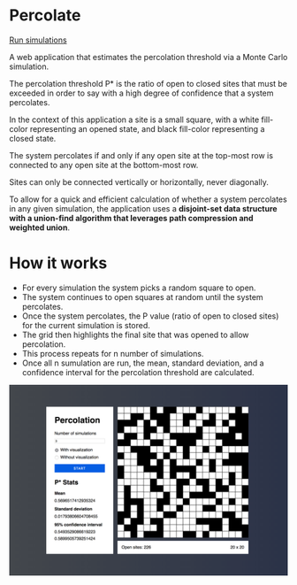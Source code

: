 # Percolate

[Run simulations](https://torresomarmx.github.io/percolate/)

A web application that estimates the percolation threshold via a Monte Carlo simulation.

The percolation threshold P* is the ratio of open to closed sites that must be exceeded in order to say with a high degree of confidence that a system percolates.

In the context of this application a site is a small square, with a white fill-color representing an opened state, and black fill-color representing a closed state.

The system percolates if and only if any open site at the top-most row is connected to any open site at the bottom-most row.

Sites can only be connected vertically or horizontally, never diagonally.

To allow for a quick and efficient calculation of whether a system percolates in any given simulation, the application uses a **disjoint-set data structure with a union-find algorithm that leverages path compression and weighted union**.

# How it works

* For every simulation the system picks a random square to open.
* The system continues to open squares at random until the system percolates.
* Once the system percolates, the P value (ratio of open to closed sites) for the current simulation is stored.
* The grid then highlights the final site that was opened to allow percolation.
* This process repeats for n number of simulations.
* Once all n sumulation are run, the mean, standard deviation, and a confidence interval for the percolation threshold are calculated.

![Preview](https://raw.githubusercontent.com/torresomarmx/percolate/master/docs/preview.png)

